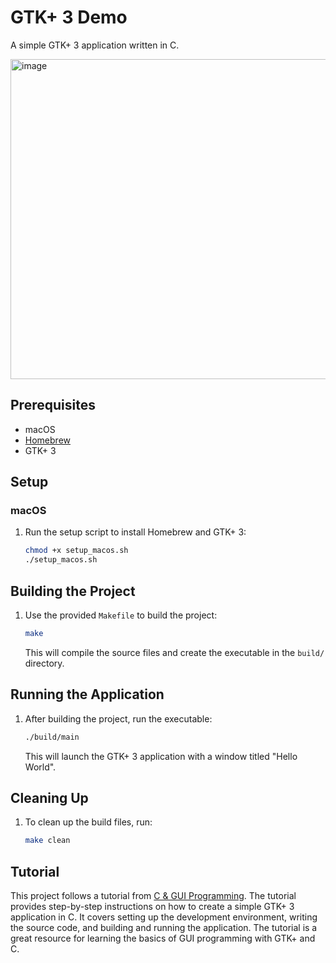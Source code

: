 # GTK+ 3 Demo

A simple GTK+ 3 application written in C.

<img width="512" alt="image" src="https://github.com/user-attachments/assets/2f1da211-5c0a-4fb2-91d1-559e78bc6915">

## Prerequisites

- macOS
- [Homebrew](https://brew.sh/)
- GTK+ 3

## Setup

### macOS

1. Run the setup script to install Homebrew and GTK+ 3:

    ```sh
    chmod +x setup_macos.sh
    ./setup_macos.sh
    ```

## Building the Project

1. Use the provided `Makefile` to build the project:

    ```sh
    make
    ```

    This will compile the source files and create the executable in the `build/` directory.

## Running the Application

1. After building the project, run the executable:

    ```sh
    ./build/main
    ```

    This will launch the GTK+ 3 application with a window titled "Hello World".

## Cleaning Up

1. To clean up the build files, run:

    ```sh
    make clean
    ```

## Tutorial
This project follows a tutorial from [C & GUI Programming](https://magpi.raspberrypi.com/books/c-gui-programming-2/). The tutorial provides step-by-step instructions on how to create a simple GTK+ 3 application in C. It covers setting up the development environment, writing the source code, and building and running the application. The tutorial is a great resource for learning the basics of GUI programming with GTK+ and C.
